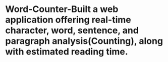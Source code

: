 # Word-Counter-Built a web application offering real-time character, word, sentence, and paragraph analysis(Counting), along with estimated reading time.
